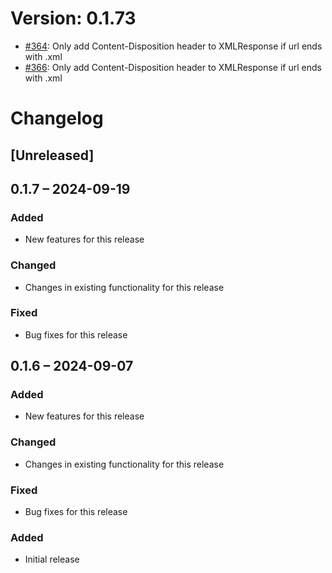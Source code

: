 # Version: 0.1.73

* [#364](https://github.com/ConductionNL/openconnector/pull/364): Only add Content-Disposition header to XMLResponse if url ends with .xml
* [#366](https://github.com/ConductionNL/openconnector/pull/366): Only add Content-Disposition header to XMLResponse if url ends with .xml


# Changelog

## [Unreleased]
## 0.1.7 – 2024-09-19
### Added
- New features for this release

### Changed
- Changes in existing functionality for this release

### Fixed
- Bug fixes for this release

## 0.1.6 – 2024-09-07
### Added
- New features for this release

### Changed
- Changes in existing functionality for this release

### Fixed
- Bug fixes for this release

### Added
- Initial release

